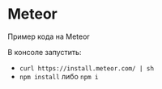 # Meteor

Пример кода на Meteor

В консоле запустить:
- `curl https://install.meteor.com/ | sh`
- `npm install` либо `npm i`
